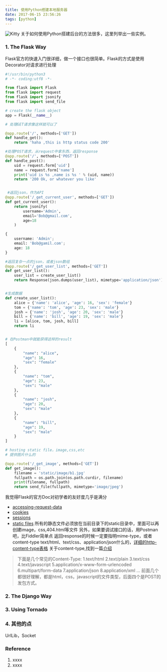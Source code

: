 ```yaml
---
title: 使用Python搭建本地服务器
date: 2017-06-15 23:56:26
tags: [python]
---
```


![Kitty](http://odzl05jxx.bkt.clouddn.com/c6dd030bf8cc75628fce3aec8216ba52.jpg?imageView2/2/w/600)
关于如何使用Python搭建后台的方法很多，这里列举出一些实例。<!--more-->

### 1. The Flask Way
Flask官方的快速入门很详细，做一个接口也很简单。Flask的方式是使用Decorator对请求进行处理
```python
#!/usr/bin/python3
# -*- coding:utf8 -*-

from flask import Flask
from flask import request
from flask import jsonify
from flask import send_file

# create the flask object
app = Flask(__name__)

# 处理GET请求像这样就可以了

@app.route('/', methods=['GET'])
def handle_get():
    return 'haha ,this is http status code 200'

#处理POST请求，从request中拿东西，返回response
@app.route('/', methods=['POST'])
def handle_post():
    uid = request.form['uid']
    name = request.form['name']
    print('uid is %s ,name is %s ' % (uid, name))
    return '200 Ok, or whatever you like'  


 #返回json，作为API
@app.route('/_get_current_user', methods=['GET'])
def get_current_user():
    return jsonify(
        username='Admin',
        email='Bob@gmail.com',
        age=18
    )    

{
    username: 'Admin';
    email: 'Bob@gamil.com';
    age: 18
}

#返回复杂一点的json，或者json数组 
@app.route('/_get_user_list', methods=['GET'])
def get_user_list():
    user_list = create_user_list()
    return Response(json.dumps(user_list), mimetype='application/json')


#生成数据
def create_user_list():
    alice = {'name': 'alice', 'age': 16, 'sex': 'female'}
    tom = {'name': 'tom', 'age': 23, 'sex': 'male'}
    josh = {'name': 'josh', 'age': 20, 'sex': 'male'}
    bill = {'name': 'bill', 'age': 19, 'sex': 'male'}
    li = [alice, tom, josh, bill]
    return li


# 在Postman中就能获得这样的result
[
    {
        "name": "alice",
        "age": 16,
        "sex": "female"
    },
    {
        "name": "tom",
        "age": 23,
        "sex": "male"
    },
    {
        "name": "josh",
        "age": 20,
        "sex": "male"
    },
    {
        "name": "bill",
        "age": 19,
        "sex": "male"
    }
]

# hosting static file，image,css,etc
# 提供图片什么的

@app.route('/_get_image', methods=['GET'])
def get_image():
    filename = 'static/image/b1.jpg'
    fullpath = os.path.join(os.path.curdir, filename)
    print(filename, fullpath)
    return send_file(fullpath, mimetype='image/jpeg')
```

我觉得Flask的官方Doc对初学者的友好度几乎是满分 
- [accessing-request-data](http://flask.pocoo.org/docs/0.12/quickstart/#accessing-request-data)
- [cookies](http://flask.pocoo.org/docs/0.12/quickstart/#cookies)
- [sessions](http://flask.pocoo.org/docs/0.12/quickstart/#sessions)
- [static files](http://flask.pocoo.org/docs/0.12/quickstart/#static-files)
所有的静态文件必须放在当前目录下的static目录中，里面可以再创建image，css,404.html等文件
另外，如果要调试接口的话，用Postman吧，比Fiddler简单点
返回response的时候一定要指明mime-type，或者content-type
text/html、text/css、application/json什么的，[详细的http-content-type表格](http://www.runoob.com/http/http-content-type.html)
关于content-type,找到一篇[介绍](http://homeway.me/2015/07/19/understand-http-about-content-type/)


>下面是几个常见的Content-Type:
1.text/html
2.text/plain
3.text/css
4.text/javascript
5.application/x-www-form-urlencoded
6.multipart/form-data
7.application/json
8.application/xml
…
前面几个都很好理解，都是html，css，javascript的文件类型，后面四个是POST的发包方式。



### 2. The Django Way 


### 3. Using Tornado

### 4. 其他的点
UrlLib，Socket




### Reference
1. xxxx
2. xxxx